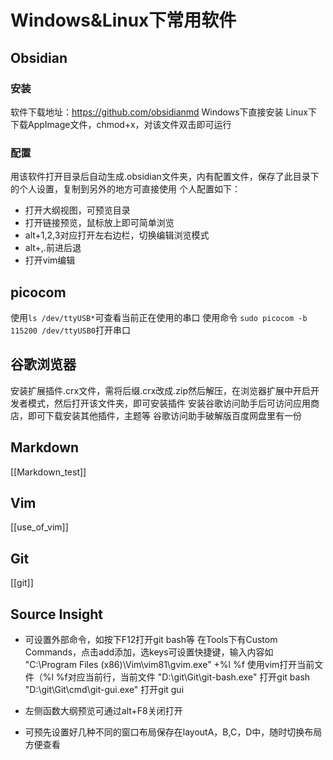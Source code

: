 # Windows&Linux下常用软件
## Obsidian
### 安装
软件下载地址：https://github.com/obsidianmd
Windows下直接安装
Linux下下载AppImage文件，chmod+x，对该文件双击即可运行
### 配置
用该软件打开目录后自动生成.obsidian文件夹，内有配置文件，保存了此目录下的个人设置，复制到另外的地方可直接使用
个人配置如下：
- 打开大纲视图，可预览目录
- 打开链接预览，鼠标放上即可简单浏览
- alt+1,2,3对应打开左右边栏，切换编辑浏览模式
- alt+,.前进后退
- 打开vim编辑

## picocom
使用`ls /dev/ttyUSB*`可查看当前正在使用的串口
使用命令
`sudo picocom -b 115200 /dev/ttyUSB0`打开串口

## 谷歌浏览器
安装扩展插件.crx文件，需将后缀.crx改成.zip然后解压，在浏览器扩展中开启开发者模式，然后打开该文件夹，即可安装插件
安装谷歌访问助手后可访问应用商店，即可下载安装其他插件，主题等
谷歌访问助手破解版百度网盘里有一份

## Markdown
[[Markdown_test]]

## Vim
[[use_of_vim]]

## Git
[[git]]

## Source Insight

- 可设置外部命令，如按下F12打开git bash等
在Tools下有Custom Commands，点击add添加，选keys可设置快捷键，输入内容如
"C:\Program Files (x86)\Vim\vim81\gvim.exe" +%l %f 使用vim打开当前文件（%l %f对应当前行，当前文件
"D:\git\Git\git-bash.exe"	打开git bash
"D:\git\Git\cmd\git-gui.exe"	打开git gui

- 左侧函数大纲预览可通过alt+F8关闭打开
- 可预先设置好几种不同的窗口布局保存在layoutA，B,C，D中，随时切换布局方便查看
